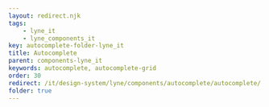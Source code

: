 ```yaml
---
layout: redirect.njk
tags: 
    - lyne_it
    - lyne_components_it
key: autocomplete-folder-lyne_it
title: Autocomplete
parent: components-lyne_it
keywords: autocomplete, autocomplete-grid
order: 30
redirect: /it/design-system/lyne/components/autocomplete/autocomplete/
folder: true
---
```

